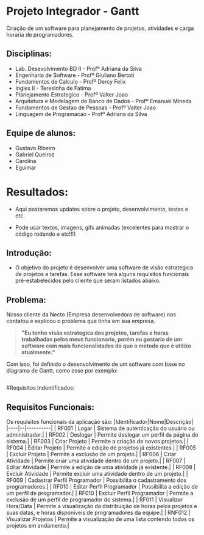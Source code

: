 # Projeto Integrador - Gantt 

Criação de um software para planejamento de projetos, atividades e carga horaria de programadores.

## Disciplinas:
- Lab. Desevolvimento BD II - Profº Adriana da Silva
- Engenharia de Software - Profº Giuliano Bertoti
- Fundamentos de Calculo - Profº Dercy Felix
- Ingles II - Teresinha de Fatima
- Planejamento Estrategico - Profº Valter Joao
- Arquitetura e Modelagem de Banco de Dados - Profº Emanuel Mineda
- Fundamentos de Gestao de Pessoas - Profº Valter Joao
- Linguagem de Programacao - Profº Adriana da Silva

## Equipe de alunos:
- Gustavo Ribeiro
- Gabriel Queiroz
- Carolina 
- Eguimar

# Resultados:
- Aqui postaremos updates sobre o projeto, desenvolvimento, testes e etc.

- Pode usar textos, imagens, gifs animadas (excelentes para mostrar o código rodando e etc!!!)

## Introdução:
- O objetivo do projeto é desenvolver uma software de visão estrategica de projetos e tarefas. Esse software terá alguns requisitos funcionais pré-estabelecidos pelo cliente que seram listados abaixo.

## Problema:
Nosso cliente da Necto (Empresa desenvolvedora de software) nos contatou e explicou o problema que tinha em sua empresa.

>**"Eu  tenho visão estrategica dos projetos, tarefas e horas trabalhadas pelos meus funcionario, porém eu gostaria de um software com mais funcionalidades do que o metodo que é utilizo atualmente."**

Com isso, foi definido o desenvolvimento de um software com base no diagrama de Gantt, como esse por exemplo:

<img scr="https://www.twygoead.com/site/wp-content/uploads/2019/09/cronograma-artia.png">

#Requisitos Indentificados:

## Requisitos Funcionais:
Os requisitos funcionais da aplicação são:
|Identificador|Nome|Descrição|
|----|--|----------|
| RF001 | Logar | Sistema de autenticação do usuário ou administrador.|
| RF002 | Deslogar | Permite deslogar um perfil da página do sistema.|
| RF003 | Criar Projeto | Permite a criação de novos projetos.|
| RF004 | Editar Projeto | Permite a edição de projetos já existentes.|
| RF005	| Excluir Projeto | Permite a exclusão de um projeto.|
| RF006	| Criar Atividade | Permite criar uma atividade dentro de um projeto.|
| RF007	| Editar Atividade | Permite a edição de uma atividade já existente.|
| RF008	| Excluir Atividade	| Permite excluir uma atividade dentro de um projeto.|
| RF009	| Cadastrar Perfil Programador | Possibilita o cadastramento dos programadores.|
| RF010 | Editar Perfil Programador | Possibilita a edição de um perfil de programador.|
| RF010	| Excluir Perfil Programador | Permite a exclusão de um perfil de programador do sistema.|
| RF011	| Visualizar Hora/Data | Permite a visualização da distribuição de horas pelos projetos e suas datas, e horas disponíveis de programadores da equipe.|
| RNF012 | Visualizar Projetos | Permite a visualização de uma lista contendo todos os projetos em andamento.|


    
  
    
    
  

 